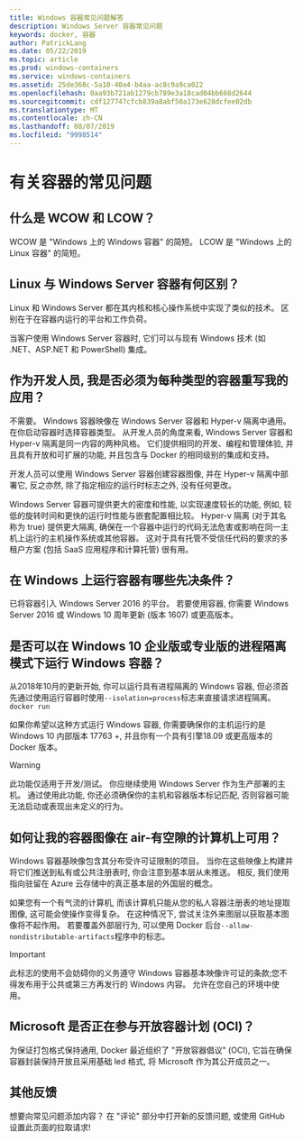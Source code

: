 ```yaml
---
title: Windows 容器常见问题解答
description: Windows Server 容器常见问题
keywords: docker, 容器
author: PatrickLang
ms.date: 05/22/2019
ms.topic: article
ms.prod: windows-containers
ms.service: windows-containers
ms.assetid: 25de368c-5a10-40a4-b4aa-ac8c9a9ca022
ms.openlocfilehash: 0aa93b721ab1279cb789e3a18cad04bb668d2644
ms.sourcegitcommit: cdf127747cfcb839a8abf50a173e628dcfee02db
ms.translationtype: MT
ms.contentlocale: zh-CN
ms.lasthandoff: 08/07/2019
ms.locfileid: "9998514"
---
```

# <a name="frequently-asked-questions-about-containers"></a>有关容器的常见问题

## <a name="what-are-wcow-and-lcow"></a>什么是 WCOW 和 LCOW？

WCOW 是 "Windows 上的 Windows 容器" 的简短。 LCOW 是 "Windows 上的 Linux 容器" 的简短。

## <a name="whats-the-difference-between-linux-and-windows-server-containers"></a>Linux 与 Windows Server 容器有何区别？

Linux 和 Windows Server 都在其内核和核心操作系统中实现了类似的技术。 区别在于在容器内运行的平台和工作负荷。  

当客户使用 Windows Server 容器时, 它们可以与现有 Windows 技术 (如 .NET、ASP.NET 和 PowerShell) 集成。

## <a name="as-a-developer-do-i-have-to-rewrite-my-app-for-each-type-of-container"></a>作为开发人员, 我是否必须为每种类型的容器重写我的应用？

不需要。 Windows 容器映像在 Windows Server 容器和 Hyper-v 隔离中通用。 在你启动容器时选择容器类型。 从开发人员的角度来看, Windows Server 容器和 Hyper-v 隔离是同一内容的两种风格。 它们提供相同的开发、编程和管理体验, 并且具有开放和可扩展的功能, 并且包含与 Docker 的相同级别的集成和支持。

开发人员可以使用 Windows Server 容器创建容器图像, 并在 Hyper-v 隔离中部署它, 反之亦然, 除了指定相应的运行时标志之外, 没有任何更改。

Windows Server 容器可提供更大的密度和性能, 以实现速度较长的功能, 例如, 较低的旋转时间和更快的运行时性能与嵌套配置相比较。 Hyper-v 隔离 (对于其名称为 true) 提供更大隔离, 确保在一个容器中运行的代码无法危害或影响在同一主机上运行的主机操作系统或其他容器。 这对于具有托管不受信任代码的要求的多租户方案 (包括 SaaS 应用程序和计算托管) 很有用。

## <a name="what-are-the-prerequisites-for-running-containers-on-windows"></a>在 Windows 上运行容器有哪些先决条件？

已将容器引入 Windows Server 2016 的平台。 若要使用容器, 你需要 Windows Server 2016 或 Windows 10 周年更新 (版本 1607) 或更高版本。

## <a name="can-i-run-windows-containers-in-process-isolated-mode-on-windows-10-enterprise-or-professional"></a>是否可以在 Windows 10 企业版或专业版的进程隔离模式下运行 Windows 容器？

从2018年10月的更新开始, 你可以运行具有进程隔离的 Windows 容器, 但必须首先通过使用运行容器时使用`--isolation=process`标志来直接请求进程隔离。 `docker run`

如果你希望以这种方式运行 Windows 容器, 你需要确保你的主机运行的是 Windows 10 内部版本 17763 +, 并且你有一个具有引擎18.09 或更高版本的 Docker 版本。

> [!WARNING]
> 此功能仅适用于开发/测试。 你应继续使用 Windows Server 作为生产部署的主机。 通过使用此功能, 你还必须确保你的主机和容器版本标记匹配, 否则容器可能无法启动或表现出未定义的行为。

## <a name="how-do-i-make-my-container-images-available-on-air-gapped-machines"></a>如何让我的容器图像在 air-有空隙的计算机上可用？

Windows 容器基映像包含其分布受许可证限制的项目。 当你在这些映像上构建并将它们推送到私有或公共注册表时, 你会注意到基本层从未推送。 相反, 我们使用指向驻留在 Azure 云存储中的真正基本层的外国层的概念。

如果您有一个有气流的计算机, 而该计算机只能从您的私人容器注册表的地址提取图像, 这可能会使操作变得复杂。 在这种情况下, 尝试关注外来图层以获取基本图像将不起作用。 若要覆盖外部层行为, 可以使用 Docker 后台`--allow-nondistributable-artifacts`程序中的标志。

> [!IMPORTANT]
> 此标志的使用不会妨碍你的义务遵守 Windows 容器基本映像许可证的条款;您不得发布用于公共或第三方再发行的 Windows 内容。 允许在您自己的环境中使用。

## <a name="is-microsoft-participating-in-the-open-container-initiative-oci"></a>Microsoft 是否正在参与开放容器计划 (OCI)？

为保证打包格式保持通用, Docker 最近组织了 "开放容器倡议" (OCI), 它旨在确保容器封装保持开放且采用基础 led 格式, 将 Microsoft 作为其公开成员之一。

## <a name="additional-feedback"></a>其他反馈

想要向常见问题添加内容？ 在 "评论" 部分中打开新的反馈问题, 或使用 GitHub 设置此页面的拉取请求!
